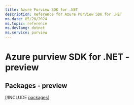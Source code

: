 ```yaml
---
title: Azure Purview SDK for .NET
description: Reference for Azure Purview SDK for .NET
ms.date: 05/20/2024
ms.topic: reference
ms.devlang: dotnet
ms.service: purview
---
```

# Azure purview SDK for .NET - preview
## Packages - preview
[!INCLUDE [packages](purview-index.md)]